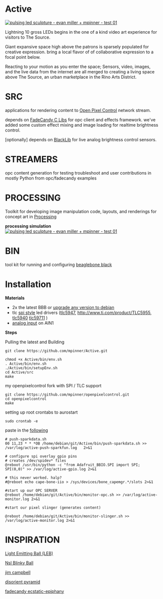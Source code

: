 Active
===

[![pulsing led sculpture - evan miller + mpinner - test 01 ](http://img.youtube.com/vi/6qRlZ3MchNk/0.jpg)](http://www.youtube.com/watch?v=6qRlZ3MchNk)


Lightning 10 gross LEDs begins in the one of a kind video art experience for visitors to The Source.

Giant expansive space high above the patrons is sparsely populated for creative expression. bring a local flavor of of collaborative expression to a focal point below. 

Reacting to your motion as you enter the space; Sensors, video, images, and the live data from the internet are all merged to creating a living space above The Source, an urban marketplace in the Rino Arts District.



SRC
===
applications for rendering content to [Open Pixel Control](http://openpixelcontrol.org/) network stream.

depends on [FadeCandy C Libs](https://github.com/scanlime/fadecandy/tree/master/examples/cpp) for opc client and effects framework. we've added some custom effect mixing and image loading for realtime brightness control.

[optionally] depends on [BlackLib](http://blacklib.yigityuce.com/) for live analog brightness control sensors.

 

STREAMERS
===
opc content generation for testing troubleshoot and user contributions in mostly Python from opc/fadecandy examples


PROCESSING
===
Toolkit for developing image manipulation code, layouts, and renderings for concept art in [Processing](https://www.processing.org/)

**processing simulation**
[![pulsing led sculpture - evan miller + mpinner - test 01 ](http://img.youtube.com/vi/eXs2kY__nDY/0.jpg)](http://www.youtube.com/watch?v=eXs2kY__nDY)



BIN
===
tool kit for running and configuring [beaglebone black](http://beagleboard.org/)


Installation
===

**Materials**

 * 2x the latest BBB or [upgrade any version to debian](http://elinux.org/BeagleBoardDebian)
 * tlc [spi style](http://guy.carpenter.id.au/gaugette/2014/01/28/controlling-an-adafruit-spi-oled-with-a-beaglebone-black/) led drivers ([tlc5947](https://www.adafruit.com/products/1429), http://www.ti.com/product/TLC5955, [tlc5940](https://www.sparkfun.com/products/10616) [tlc59711](https://www.adafruit.com/product/815) )
 * [analog input](http://beaglebone.cameon.net/home/reading-the-analog-inputs-adc) on AIN1
 
**Steps**

Pulling the latest and Building
	
	git clone https://github.com/mpinner/Active.git

	chmod +x Active/bin/env.sh
	. Active/bin/env.sh
	./Active/bin/setupEnv.sh
	cd Active/src
	make
	
my openpixelcontrol fork with SPI / TLC support
	
	git clone https://github.com/mpinner/openpixelcontrol.git 
	cd openpixelcontrol
	make
	
setting up root crontabs to aurostart
	
	sudo crontab -e 

paste in the [following](https://github.com/mpinner/Active/blob/master/bin/crontab)

	# push-sparkdata.sh
	00 11,23 * * *OB /home/debian/git/Active/bin/push-sparkdata.sh >> /var/log/active-push-sparkfun.log   2>&1
	
	# configure spi overlay gpio pins
	# creates /dev/spidev* files
	@reboot /usr/bin/python -c "from Adafruit_BBIO.SPI import SPI; SPI(0,0)" >> /var/log/active-gpio.log 2>&1
	
	# this never worked. halp?
	#@reboot echo cape-bone-iio > /sys/devices/bone_capemgr.*/slots 2>&1

	#start up our OPC SERVER
	@reboot /home/debian/git/Active/bin/monitor-opc.sh >> /var/log/active-monitor.log 2>&1
	
	#start our pixel slinger (generates content)
	
	@reboot /home/debian/git/Active/bin/monitor-slinger.sh >> /var/log/active-monitor.log 2>&1 


	
	
	

 
INSPIRATION
====
 
[Light Emitting Ball (LEB)](https://hackaday.io/project/138-Light-Emitting-Ball-(LEB))

[Nsl Blinky Ball](http://charliex2.wordpress.com/2012/02/11/the-blinky-ball-nullspacelabs/)

[jim campbell](http://www.jimcampbell.tv/)

[disorient pyramid](http://blog.crashspace.org/2013/09/disorient-pyramid-at-burning-man-2013/)

[fadecandy ecstatic-epiphany](http://www.misc.name/ecstatic-epiphany/) 
 